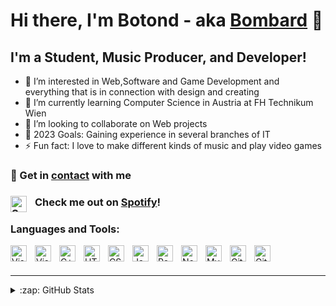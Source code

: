 # Hi there, I'm Botond - aka [Bombard][youtube] 👋 


## I'm a Student, Music Producer, and Developer!

- 👀 I’m interested in Web,Software and Game Development and everything that is in connection with design and creating
- 🌱 I’m currently learning Computer Science in Austria at FH Technikum Wien
- 👯 I’m looking to collaborate on Web projects
- 🥅 2023 Goals: Gaining experience in several branches of IT 
- ⚡ Fun fact: I love to make different kinds of music and play video games

### :email: Get in [contact][website] with me

### <img align="left" alt="Spotify" width="26px" src="https://svgshare.com/i/i8p.svg" style="padding-right:10px;" /> Check me out on [Spotify][spotify]!

### Languages and Tools:

<img align="left" alt="Visual Studio Code" width="26px" src="https://cdn.jsdelivr.net/gh/devicons/devicon/icons/vscode/vscode-original.svg" style="padding-right:10px;" />
<img align="left" alt="Visual Studio" width="26px" src="https://upload.wikimedia.org/wikipedia/commons/5/59/Visual_Studio_Icon_2019.svg" style="padding-right:10px;" />
<img align="left" alt="C++" width="26px" src="https://upload.wikimedia.org/wikipedia/commons/1/18/ISO_C%2B%2B_Logo.svg" style="padding-right:10px;" />
<img align="left" alt="HTML5" width="26px" src="https://cdn.jsdelivr.net/gh/devicons/devicon/icons/html5/html5-original.svg" style="padding-right:10px;" />
<img align="left" alt="CSS3" width="26px" src="https://cdn.jsdelivr.net/gh/devicons/devicon/icons/css3/css3-original.svg" style="padding-right:10px;" />
<img align="left" alt="JavaScript" width="26px" src="https://cdn.jsdelivr.net/gh/devicons/devicon/icons/javascript/javascript-original.svg" style="padding-right:10px;" />
<img align="left" alt="React" width="26px" src="https://cdn.jsdelivr.net/gh/devicons/devicon/icons/react/react-original.svg" style="padding-right:10px;" />
<img align="left" alt="Node.js" width="26px" src="https://cdn.jsdelivr.net/gh/devicons/devicon/icons/nodejs/nodejs-original.svg" style="padding-right:10px;" />
<img align="left" alt="MySQL" width="26px" src="https://cdn.jsdelivr.net/gh/devicons/devicon/icons/mysql/mysql-original.svg" style="padding-right:10px;" />
<img align="left" alt="Git" width="26px" src="https://cdn.jsdelivr.net/gh/devicons/devicon/icons/git/git-original.svg" style="padding-right:10px;" />
<img align="left" alt="GitHub" width="26px" src="https://user-images.githubusercontent.com/3369400/139447912-e0f43f33-6d9f-45f8-be46-2df5bbc91289.png" style="padding-right:10px;" />

<br />
<br />

---

<details>
  
  <summary>:zap: GitHub Stats</summary>

  <img align="left" alt="Bombard's GitHub Stats" src="https://github-readme-stats.vercel.app/api?username=Bombardofficial&show_icons=true&hide_border=false&title_color=ff652f&icon_color=FFE400&bg_color=09131B&text_color=ffffff&border_color=0c1a25" />
  <img align="left" alt="Most used languages" src="https://github-readme-stats.vercel.app/api/top-langs/?username=Bombardofficial&show_icons=true&hide_border=false&title_color=ff652f&icon_color=FFE400&bg_color=09131B&text_color=ffffff&border_color=0c1a25" />

</details>


[website]: https://botondkovacs.com
[youtube]: https://www.youtube.com/channel/UCMbOPifGjPo5H_F8FjA96PA
[instagram]: https://instagram.com/itsbombard
[linkedin]: https://www.linkedin.com/in/botond-kov%C3%A1cs-744120228
[spotify]: https://open.spotify.com/artist/2Gr2edwl3p6zJhbTmsQLAc
